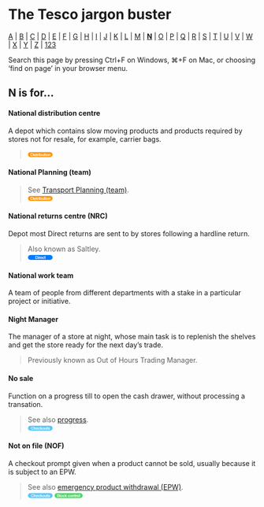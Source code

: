 # The Tesco jargon buster

[A](a.md) | [B](b.md) | [C](c.md) | [D](d.md) | [E](e.md) | [F](f.md) | [G](g.md) | [H](h.md) | [I](i.md) | [J](j.md) | [K](k.md) | [L](l.md) | [M](m.md) | [**N**](n.md) | [O](o.md) | [P](p.md) | [Q](q.md) | [R](r.md) | [S](s.md) | [T](t.md) | [U](u.md) | [V](v.md) | [W](w.md) | [X](x.md) | [Y](y.md) | [Z](z.md) | [123](123.md)

Search this page by pressing Ctrl+F on Windows, ⌘+F on Mac, or choosing ‘find on page’ in your browser menu.

## N is for…

#### National distribution centre
A depot which contains slow moving products and products required by stores not for resale, for example, carrier bags.  
> ![Distribution](assets/images/tag-distribution.png)

#### National Planning (team)
> See [Transport Planning (team)](t.md#transport-planning-team).  
> ![Distribution](assets/images/tag-distribution.png)

#### National returns centre (NRC)
Depot most Direct returns are sent to by stores following a hardline return.
> Also known as Saltley.  
> ![Direct](assets/images/tag-direct.png)

#### National work team
A team of people from different departments with a stake in a particular project or initiative.

#### Night Manager
The manager of a store at night, whose main task is to replenish the shelves and get the store ready for the next day’s trade.
> Previously known as Out of Hours Trading Manager.

#### No sale
Function on a progress till to open the cash drawer, without processing a transation.
> See also [progress](p.md#progress).    
> ![Checkouts](assets/images/tag-checkouts.png)

#### Not on file (NOF)
A checkout prompt given when a product cannot be sold, usually because it is subject to an EPW.
> See also [emergency product withdrawal (EPW)](e.md#emergency-product-withdrawal-epw).  
> ![Checkouts](assets/images/tag-checkouts.png) ![Stock control](assets/images/tag-stockcontrol.png)
